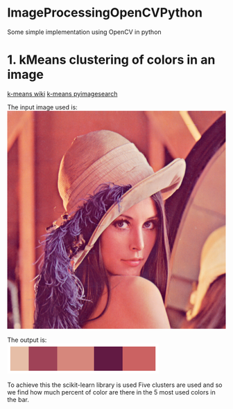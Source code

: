 # ImageProcessingOpenCVPython
Some simple implementation using OpenCV in python

# 1. kMeans clustering of colors in an image
[k-means wiki](https://en.wikipedia.org/wiki/K-means_clustering)
[k-means pyimagesearch](https://www.pyimagesearch.com/2014/05/26/opencv-python-k-means-color-clustering/)

The input image used is: \
![Lenna Image](/kmeans/Lenna.png "MarineGEO logo")

The output is: \
![kmean Image](/kmeans/kmean.png "MarineGEO logo")

To achieve this the scikit-learn library is used
Five clusters are used and so we find how much percent of color are there in the 5 most used colors in the bar.
